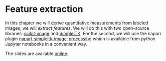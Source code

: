 # Feature extraction
In this chapter we will derive quantitative measurements from labeled images, we will _extract features_. We will do this with two open-source libraries: [scikit-image](https://scikit-image.org/) and [SimpleITK](https://simpleitk.org/). For the second, we will use the napari plugin [napari-simpleitk-image-processing](https://www.napari-hub.org/plugins/napari-simpleitk-image-processing) which is available from python Jupyter notebooks in a convenient way.

The slides are available [online](https://github.com/BiAPoL/HIP_Introduction_to_Napari_and_image_processing_with_Python_2022/blob/main/docs/08_Feature_extraction/Feature_extraction_and_processing_tables.pdf).
